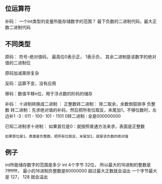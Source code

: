 ## 位运算符

补码： 一个int类型的变量所能存储数字的范围？ 最下负数的二进制代码，最大正数二进制代码

## 不同类型
原码： 符号-绝对值码， 最高位0表示正， 1表示负， 其余二进制是该数字的绝对值的二进制位

  原码加减乘除复杂

反码：运算不变，没有应用

移码：数值平移n位，用于浮点数的阶码的储存

补码：
  十进制转换成二进制  ： 
    正整数转二进制： 除二取余，余数倒叙排序
    负整数 转二进制：先求绝对值的补码，然后把所有位取反，末尾加1，不够位数时，左边补1
      -3 : 011 - 100- 101 - 1101
    0转二进制  : 全是000000000
  
  已知二进制求十进制：
    如果首位是0：就按照普通方法来求，表面是正整数
    
    如果首位是1，表面是负整数，把所有位取反，末尾加1，就是该负数的绝对值
    
## 例子

int所能储存数字的范围是多少
int 4个字节 32位， 所以最大的16进制的整数是 7fffffff， 最小的16进制负整数是80000000
超过最大正数就会溢出
一个字节最大是 127， 128 就会溢出

  

